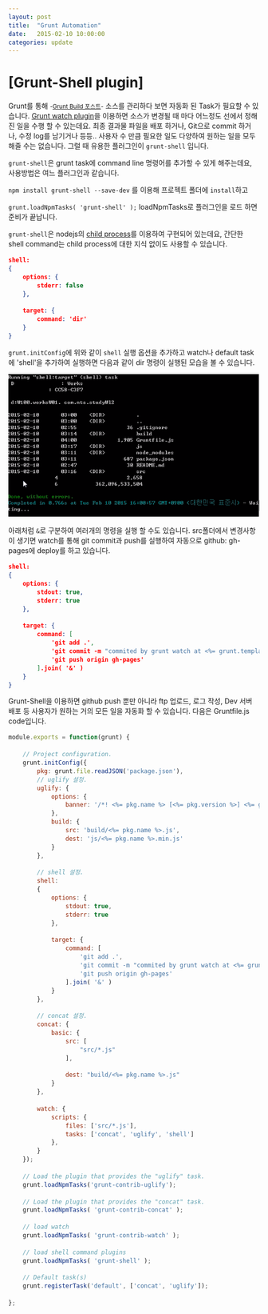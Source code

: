 ```yaml
---
layout: post
title:  "Grunt Automation"
date:   2015-02-10 10:00:00
categories: update
---
```


# [Grunt-Shell plugin]

Grunt를 통해 <small>-[Grunt Build 포스트]-</small> 소스를 관리하다 보면 자동화 된 Task가 필요할 수 있습니다. [Grunt watch plugin]을 이용하면 소스가 변경될 때 마다 어느정도 선에서 정해진 일을 수행 할 수 있는데요. 최종 결과물 파일을 배포 하거나, Git으로 commit 하거나, 수정 log를 남기거나 등등.. 사용자 수 만큼 필요한 일도 다양하여 원하는 일을 모두 해줄 수는 없습니다. 그럴 때 유용한 플러그인이 `grunt-shell` 입니다.

`grunt-shell`은 grunt task에 command line 명령어를 추가할 수 있게 해주는데요, 사용방법은 여느 플러그인과 같습니다. 

`npm install grunt-shell --save-dev` 를 이용해 프로젝트 폴더에 `install`하고

`grunt.loadNpmTasks( 'grunt-shell' );` loadNpmTasks로 플러그인을 로드 하면 준비가 끝납니다.


`grunt-shell`은 nodejs의 [child process]를 이용하여 구현되어 있는데요, 간단한 shell command는 child process에 대한 지식 없이도 사용할 수 있습니다. 


```json
shell: 
{
    options: {
        stderr: false
    },

    target: {
        command: 'dir'
    }
}
```

`grunt.initConfig`에 위와 같이 `shell` 실행 옵션을 추가하고 watch나 default task에 'shell'을 추가하여 실행하면 다음과 같이 dir 명령이 실행된 모습을 볼 수 있습니다. 

![alt text][1]

아래처럼 `&`로 구분하여 여러개의 명령을 실행 할 수도 있습니다. src폴더에서 변경사항이 생기면 watch를 통해 git commit과 push를 실행하여 자동으로 github: gh-pages에 deploy를 하고 있습니다. 

```json
shell: 
{
    options: {
        stdout: true,
        stderr: true
    },

    target: {
        command: [ 
            'git add .',
            'git commit -m "commited by grunt watch at <%= grunt.template.today("yyyy-mm-dd, hh:MM:ss TT") %>"',
            'git push origin gh-pages'
        ].join( '&' )
    }
}
```

Grunt-Shell을 이용하면 github push 뿐만 아니라 ftp 업로드, 로그 작성, Dev 서버 배포 등 사용자가 원하는 거의 모든 일을 자동화 할 수 있습니다. 다음은 Gruntfile.js code입니다. 

```javascript
module.exports = function(grunt) {

    // Project configuration.
    grunt.initConfig({
        pkg: grunt.file.readJSON('package.json'),
        // uglify 설정. 
        uglify: {
            options: {
                banner: '/*! <%= pkg.name %> [<%= pkg.version %>] <%= grunt.template.today("yyyy-mm-dd, hh:MM:ss TT") %> */\n'
            },
            build: {
                src: 'build/<%= pkg.name %>.js',
                dest: 'js/<%= pkg.name %>.min.js'
            }
        },

		// shell 설정. 
        shell: 
        {
            options: {
                stdout: true,
                stderr: true
            },

            target: {
                command: [ 
                    'git add .',
                    'git commit -m "commited by grunt watch at <%= grunt.template.today("yyyy-mm-dd, hh:MM:ss TT") %>"',
                    'git push origin gh-pages'
                ].join( '&' )
            }
        },

        // concat 설정. 
        concat: {
            basic: {
                src: [
                    "src/*.js" 
                ],

                dest: "build/<%= pkg.name %>.js" 
            }
        },

        watch: {
            scripts: {
                files: ['src/*.js'],
                tasks: ['concat', 'uglify', 'shell']
            },
        }
    });

    // Load the plugin that provides the "uglify" task.
    grunt.loadNpmTasks('grunt-contrib-uglify');

    // Load the plugin that provides the "concat" task.
    grunt.loadNpmTasks( 'grunt-contrib-concat' );

    // load watch
    grunt.loadNpmTasks( 'grunt-contrib-watch' );

    // load shell command plugins
    grunt.loadNpmTasks( 'grunt-shell' );

    // Default task(s)
    grunt.registerTask('default', ['concat', 'uglify']);

};
```


[Grunt Build 포스트]: http://dnvy0084.github.io/update/2015/02/05/grunt_build.html
[Shell plugin]: https://github.com/sindresorhus/grunt-shell
[child process]: http://nodejs.org/api/child_process.html
[Grunt watch plugin]: https://github.com/gruntjs/grunt-contrib-watch

[1]: /raw/grunt-shell-dir.png "grunt shell result"